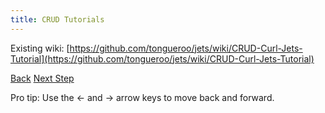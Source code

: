 ```yaml
---
title: CRUD Tutorials
---
```


Existing wiki: [https://github.com/tongueroo/jets/wiki/CRUD-Curl-Jets-Tutorial](https://github.com/tongueroo/jets/wiki/CRUD-Curl-Jets-Tutorial)

<a id="prev" class="btn btn-basic" href="{% link _docs/polymorphic-node.md %}">Back</a>
<a id="next" class="btn btn-primary" href="{% link _docs/crud-html-activerecord.md %}">Next Step</a>
<p class="keyboard-tip">Pro tip: Use the <- and -> arrow keys to move back and forward.</p>
